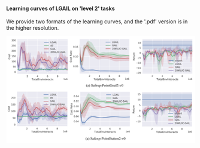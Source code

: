 #### Learning curves of LGAIL on 'level 2' tasks
We provide two formats of the learning curves, and the '.pdf' version is in the higher resolution. 

<div align="center">
  <img src="./learningcurves.png"></a>
</div>